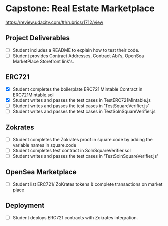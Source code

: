 # Capstone: Real Estate Marketplace

https://review.udacity.com/#!/rubrics/1712/view

## Project Deliverables

- [ ] Student includes a README to explain how to test their code.
- [ ] Student provides Contract Addresses, Contract Abi's, OpenSea MarketPlace Storefront link's.

## ERC721

- [x] Student completes the boilerplate ERC721 Mintable Contract in ERC721Mintable.sol
- [x] Student writes and passes the test cases in TestERC721Mintable.js
- [ ] Student writes and passes the test cases in 'TestSquareVerifier.js'
- [ ] Student writes and passes the test cases in TestSolnSquareVerifier.js

## Zokrates

- [ ] Student completes the Zokrates proof in square.code by adding the variable names in square.code
- [ ] Student completes test contract in SolnSquareVerifier.sol
- [ ] Student writes and passes the test cases in 'TestSolnSquareVerifier.js'

## OpenSea Marketplace

- [ ] Student list ERC721/ ZoKrates tokens & complete transactions on market place

## Deployment

- [ ] Student deploys ERC721 contracts with Zokrates integration.
